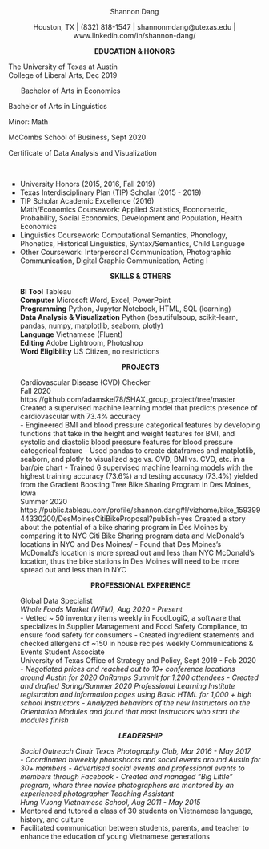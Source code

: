 
<p align="center"> 
    Shannon Dang 
</p>
<p align="center">
Houston, TX  |  (832) 818-1547 |  shannonmdang@utexas.edu  |  www.linkedin.com/in/shannon-dang/ 
</p>

<p align="center"> 
    <strong>EDUCATION & HONORS</strong>
</p>
The University of Texas at Austin<br>
College of Liberal Arts, Dec 2019<br>
<p style="text-indent: 25px;">Bachelor of Arts in Economics<br></p>
<p> Bachelor of Arts in Linguistics<br></p>
<p>Minor: Math <br></p>
McCombs School of Business, Sept 2020<br>
<p> Certificate of Data Analysis and Visualization</p><br>
<ul type="square">
<li> University Honors (2015, 2016, Fall 2019)</li>
<li> Texas Interdisciplinary Plan (TIP) Scholar (2015 - 2019)</li>
<li> TIP Scholar Academic Excellence (2016)</li>
Math/Economics Coursework: Applied Statistics, Econometric, Probability, Social Economics, Development and Population, Health Economics
<li> Linguistics Coursework: Computational Semantics, Phonology, Phonetics, Historical Linguistics, Syntax/Semantics, Child Language</li>
<li> Other Coursework: Interpersonal Communication, Photographic Communication, Digital Graphic Communication, Acting I</li>


<p align="center"> 
    <strong>SKILLS & OTHERS</strong>
</p>
<strong>BI Tool</strong> Tableau<br>
<strong>Computer</strong> Microsoft Word, Excel, PowerPoint<br>
<strong>Programming</strong> Python, Jupyter Notebook, HTML, SQL (learning)<br>
<strong>Data Analysis & Visualization</strong> Python (beautifulsoup, scikit-learn, pandas, numpy, matplotlib, seaborn, plotly)<br>
<strong>Language</strong> Vietnamese (Fluent)<br>
<strong>Editing</strong> Adobe Lightroom, Photoshop<br>
<strong>Word Eligibility</strong> US Citizen, no restrictions<br>

<p align="center"> 
    <strong>PROJECTS</strong>
</p>
Cardiovascular Disease (CVD) Checker <br>
Fall 2020 <br>
https://github.com/adamskel78/SHAX_group_project/tree/master
Created a supervised machine learning model that predicts presence of cardiovascular with 73.4% accuracy<br>
- Engineered BMI and blood pressure categorical features by developing functions that take in the height and weight features for
BMI, and systolic and diastolic blood pressure features for blood pressure categorical feature
- Used pandas to create dataframes and matplotlib, seaborn, and plotly to visualized age vs. CVD, BMI vs. CVD, etc. in a bar/pie
chart
- Trained 6 supervised machine learning models with the highest training accuracy (73.6%) and testing accuracy (73.4%) yielded
from the Gradient Boosting Tree
Bike Sharing Program in Des Moines, Iowa <br>
Summer 2020<br>
https://public.tableau.com/profile/shannon.dang#!/vizhome/bike_15939944330200/DesMoinesCitiBikeProposal?publish=yes
Created a story about the potential of a bike sharing program in Des Moines by comparing it to NYC Citi Bike Sharing program data and
McDonaldʼs locations in NYC and Des Moines/
- Found that Des Moinesʼs McDonaldʼs location is more spread out and less than NYC McDonaldʼs location, thus the bike stations
in Des Moines will need to be more spread out and less than in NYC

<p align="center"> 
    <strong>PROFESSIONAL EXPERIENCE</strong>
</p>
Global Data Specialist <br>
<i>Whole Foods Market (WFM), Aug 2020 - Present</i><br> 
- Vetted ~ 50 inventory items weekly in FoodLogiQ, a software that specializes in Supplier Management and Food Safety Compliance, to ensure
food safety for consumers
- Created ingredient statements and checked allergens of ~150 in house recipes weekly
Communications & Events Student Associate <br>
University of Texas Office of Strategy and Policy, Sept 2019 - Feb 2020 <br> <i>
- Negotiated prices and reached out to 10+ conference locations around Austin for 2020 OnRamps Summit for 1,200 attendees
- Created and drafted Spring/Summer 2020 Professional Learning Institute registration and information pages using Basic HTML for 1,000 + high
school Instructors
- Analyzed behaviors of the new Instructors on the Orientation Modules and found that most Instructors who start the modules finish

<p align="center"> 
    <strong>LEADERSHIP</strong>
</p>
Social Outreach Chair
<i>Texas Photography Club, Mar 2016 - May 2017</i><br>
- Coordinated biweekly photoshoots and social events around Austin for 30+ members
- Advertised social events and professional events to members through Facebook
- Created and managed “Big Little” program, where three novice photographers are mentored by an experienced photographer
Teaching Assistant <br>
Hung Vuong Vietnamese School, Aug 2011 - May 2015</i><br>
<li> Mentored and tutored a class of 30 students on Vietnamese language, history, and culture</li>
<li>Facilitated communication between students, parents, and teacher to enhance the education of young Vietnamese generations</li>
</ul>
